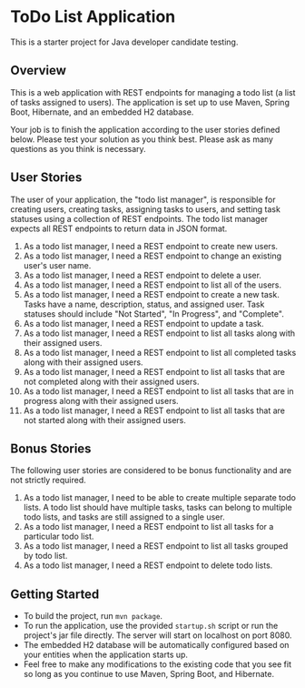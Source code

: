 ToDo List Application
=====================

This is a starter project for Java developer candidate testing.

Overview
--------

This is a web application with REST endpoints for managing a todo list (a list of tasks assigned to users). The application is set up to use Maven, Spring Boot, Hibernate, and an embedded H2 database.

Your job is to finish the application according to the user stories defined below. Please test your solution as you think best. Please ask as many questions as you think is necessary.


User Stories
------------

The user of your application, the "todo list manager", is responsible for creating users, creating tasks, assigning tasks to users, and setting task statuses using a collection of REST endpoints. The todo list manager expects all REST endpoints to return data in JSON format.

1. As a todo list manager, I need a REST endpoint to create new users.
2. As a todo list manager, I need a REST endpoint to change an existing user's user name.
3. As a todo list manager, I need a REST endpoint to delete a user.
4. As a todo list manager, I need a REST endpoint to list all of the users.
5. As a todo list manager, I need a REST endpoint to create a new task. Tasks have a name, description, status, and assigned user. Task statuses should include "Not Started", "In Progress", and "Complete".
6. As a todo list manager, I need a REST endpoint to update a task.
7. As a todo list manager, I need a REST endpoint to list all tasks along with their assigned users.
8. As a todo list manager, I need a REST endpoint to list all completed tasks along with their assigned users.
9. As a todo list manager, I need a REST endpoint to list all tasks that are not completed along with their assigned users.
10. As a todo list manager, I need a REST endpoint to list all tasks that are in progress along with their assigned users.
11. As a todo list manager, I need a REST endpoint to list all tasks that are not started along with their assigned users.

Bonus Stories
-------------

The following user stories are considered to be bonus functionality and are not strictly required.

1. As a todo list manager, I need to be able to create multiple separate todo lists. A todo list should have multiple tasks, tasks can belong to multiple todo lists, and tasks are still assigned to a single user.
2. As a todo list manager, I need a REST endpoint to list all tasks for a particular todo list.
3. As a todo list manager, I need a REST endpoint to list all tasks grouped by todo list.
4. As a todo list manager, I need a REST endpoint to delete todo lists.


Getting Started
---------------

* To build the project, run `mvn package`.
* To run the application, use the provided `startup.sh` script or run the project's jar file directly. The server will start on localhost on port 8080.
* The embedded H2 database will be automatically configured based on your entities when the application starts up.
* Feel free to make any modifications to the existing code that you see fit so long as you continue to use Maven, Spring Boot, and Hibernate.
